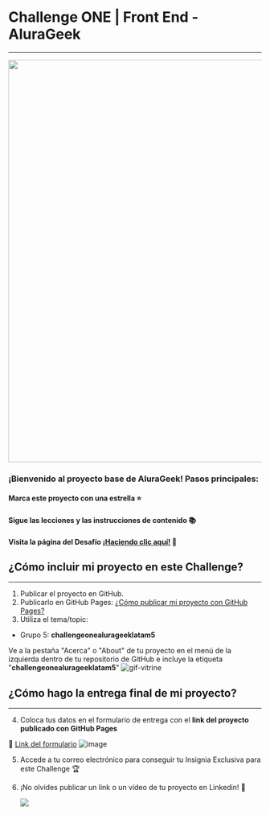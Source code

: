 # Challenge ONE | Front End - AluraGeek
---
<p align="center" >
     <img width="800" heigth="400" src="https://user-images.githubusercontent.com/91544872/153603780-b5e5b462-893b-471c-9b7f-7f57ad2aaff3.png">
</p>

### ¡Bienvenido al proyecto base de AluraGeek! Pasos principales:

#### Marca este proyecto con una estrella ⭐
#### Sigue las lecciones y las instrucciones de contenido 📚
#### Visita la página del Desafío [¡Haciendo clic aquí!](https://www.aluracursos.com/challenges/oracle-one-front-end/alurageek) 📃

## ¿Cómo incluir mi proyecto en este Challenge?
---

1) Publicar el proyecto en GitHub.
2) Publicarlo en GitHub Pages: [¿Cómo publicar mi proyecto con GitHub Pages?](https://docs.github.com/pt/pages/getting-started-with-github-pages/creating-a-github-pages-site) 
3) Utiliza el tema/topic:

- Grupo 5: **challengeonealurageeklatam5**

Ve a la pestaña "Acerca" o "About" de tu proyecto en el menú de la izquierda dentro de tu repositorio de GitHub e incluye la etiqueta "**challengeonealurageeklatam5**" 
![gif-vitrine](https://user-images.githubusercontent.com/91544872/153601047-62aee6cb-e3cf-42b3-92c3-7130c996113f.gif)

## ¿Cómo hago la entrega final de mi proyecto?
---

4) Coloca tus datos en el formulario de entrega con el **link del proyecto publicado con GitHub Pages**

🔹 [Link del formulario](https://lp.alura.com.br/alura-latam-entrega-challenge-one-esp-front-end)
![image](https://user-images.githubusercontent.com/92184087/208179417-7965c06e-21d6-4174-b76a-95ec648edc00.png)
 
 

5) Accede a tu correo electrónico para conseguir tu Insignia Exclusiva para este Challenge 🏆
6) ¡No olvides publicar un link o un vídeo de tu proyecto en Linkedin! 🏁

     <a href="https://www.linkedin.com/company/alura-latam/mycompany/" target="_blank"><img src="https://img.shields.io/badge/-LinkedIn-%230077B5?style=for-the-badge&logo=linkedin&logoColor=white" target="_blank"></a>